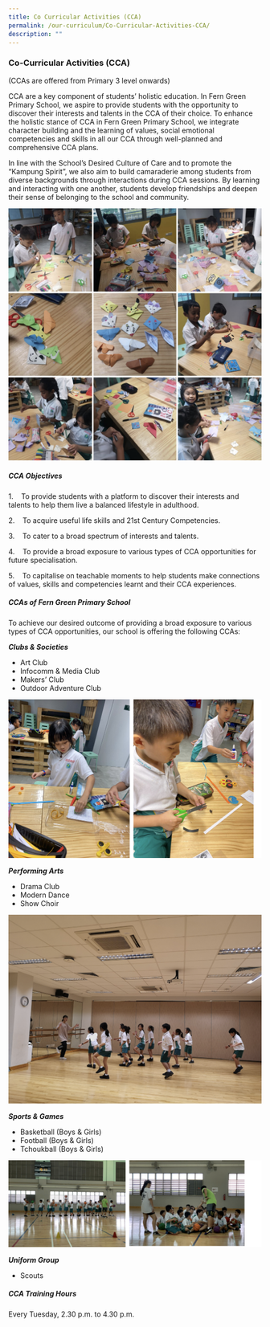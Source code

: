 ```yaml
---
title: Co Curricular Activities (CCA)
permalink: /our-curriculum/Co-Curricular-Activities-CCA/
description: ""
---
```

### **Co-Curricular Activities (CCA)**

(CCAs are offered from Primary 3 level onwards)

CCA are a key component of students’ holistic education. In Fern Green Primary School, we aspire to provide students with the opportunity to discover their interests and talents in the CCA of their choice. To enhance the holistic stance of CCA in Fern Green Primary School, we integrate character building and the learning of values, social emotional competencies and skills in all our CCA through well-planned and comprehensive CCA plans.

In line with the School’s Desired Culture of Care and to promote the “Kampung Spirit”, we also aim to build camaraderie among students from diverse backgrounds through interactions during CCA sessions. By learning and interacting with one another, students develop friendships and deepen their sense of belonging to the school and community.

![](/images/CCA/CCA.png)

##### **CCA Objectives**

1.    To provide students with a platform to discover their interests and talents to help them live a balanced lifestyle in adulthood.

2.    To acquire useful life skills and 21st Century Competencies.

3.    To cater to a broad spectrum of interests and talents.

4.    To provide a broad exposure to various types of CCA opportunities for future specialisation.

5.    To capitalise on teachable moments to help students make connections of values, skills and competencies learnt and their CCA experiences.

##### **CCAs of Fern Green Primary School**

To achieve our desired outcome of providing a broad exposure to various types of CCA opportunities, our school is offering the following CCAs:

**_Clubs & Societies_**

* Art Club  
* Infocomm & Media Club
* Makers’ Club
* Outdoor Adventure Club

![](/images/CCA/CCA2.png)

**_Performing Arts_**  

* Drama Club                                   
* Modern Dance
* Show Choir

![](/images/CCA/CCA3.png)

**_Sports & Games_**

* Basketball (Boys & Girls)
* Football (Boys & Girls)
* Tchoukball (Boys & Girls)

![](/images/CCA/CCA4.png)

**_Uniform Group_**

* Scouts

##### **CCA Training Hours**

Every Tuesday, 2.30 p.m. to 4.30 p.m.